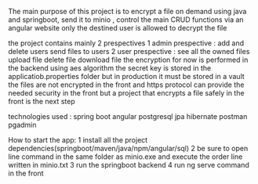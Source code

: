 The main purpose of this project is to encrypt a file on demand using java and springboot, send it to minio , 
control the main CRUD functions via an angular website
only the destined user is allowed to decrypt the file

the project contains mainly 2 prespectives
 1 admin prespective :
    add and delete users 
    send files to users 
 2 user prespective : 
    see all the owned files 
    upload file 
    delete file
    download file
the encryption for now is performed in the backend using aes algorithm 
the secret key is stored in the applicatiob.properties folder but in production it must be stored in a vault 
the files are not encrypted in the front and https protocol can provide the needed security in the front
but a project that encrypts a file safely in the front is the next step


technologies used :
spring boot
angular
postgresql
jpa hibernate
postman
pgadmin

How to start the app: 
1 install all the project dependencies(springboot/maven/java/npm/angular/sql)
2 be sure to open line command in the same folder as minio.exe and execute the order line written in minio.txt
3 run the springboot backend
4 run ng serve command in the front 
